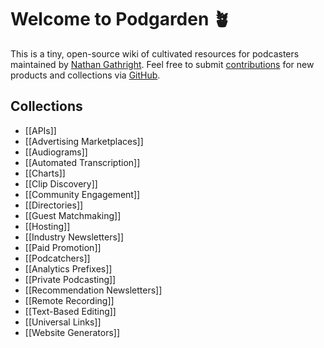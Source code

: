 # Welcome to Podgarden 🪴
This is a tiny, open-source wiki of cultivated resources for podcasters maintained by [Nathan Gathright](https://nathangathright.com). Feel free to submit [contributions](https://github.com/nathangathright/pod.garden/blob/main/CONTRIBUTING.md) for new products and collections via [GitHub](https://github.com/nathangathright/pod.garden).

## Collections
* [[APIs]]
* [[Advertising Marketplaces]]
* [[Audiograms]]
* [[Automated Transcription]]
* [[Charts]]
* [[Clip Discovery]]
* [[Community Engagement]]
* [[Directories]]
* [[Guest Matchmaking]]
* [[Hosting]]
* [[Industry Newsletters]]
* [[Paid Promotion]]
* [[Podcatchers]]
* [[Analytics Prefixes]]
* [[Private Podcasting]]
* [[Recommendation Newsletters]]
* [[Remote Recording]]
* [[Text-Based Editing]]
* [[Universal Links]]
* [[Website Generators]]
